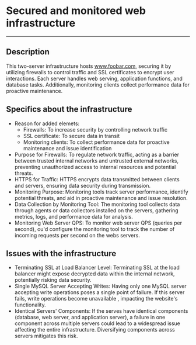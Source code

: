 # **Secured and monitored web infrastructure**
---
## **Description**
This two-server infrastructure hosts www.foobar.com, securing it by utilizing firewalls to control traffic and SSL certificates to encrypt user
interactions. Each server handles web serving, application functions, and database tasks. Additionally, monitoring clients collect performance
data for proactive maintenance.
## **Specifics about the infrastructure**
- Reason for added elemets:
    - Firewalls: To increase security by controlling network traffic
    - SSL certificate: To secure data in transit
    - Monitoring clients: To collect performance data for proactive maintenance and issue identification
- Purpose for Firewalls:
To regulate network traffic, acting as a barrier between trusted internal networks and untrusted external networks, preventing unauthorized access
to internal resources and potential threats.
- HTTPS for Traffic:
HTTPS encrypts data transmitted between clients and servers, ensuring data security during transmission.
- Monitoring Purpose:
Monitoring tools track server performance, identify potential threats, and aid in proactive maintenance and issue resolution.
- Data Collection by Monitoring Tool:
The monitoring tool collects data through agents or data collectors installed on the servers, gathering metrics, logs, and performance data for
analysis.
- Monitoring Web Server QPS:
To monitor web server QPS (queries per second), ou'd configure the monitoring tool to track the number of incoming requests per second on the webs
servers.
## **Issues with the infrastructure**
- Terminating SSL at Load Balancer Level:
Terminating SSL at the load balancer might expose decrypted data within the internal network, potentially risking data security.
- Single MySQL Server Accepting Writes:
Having only one MySQL server accepting write operations poses a single point of failure. If this server fails, write operations become unavailable
, impacting the website's functionality.
- Identical Servers' Components:
If the serves have identical components (database, web server, and application server), a failure in one component across multiple servers could
lead to a widespread issue affecting the entire infrastructure. Diversifying components across servers mitigates this risk.
